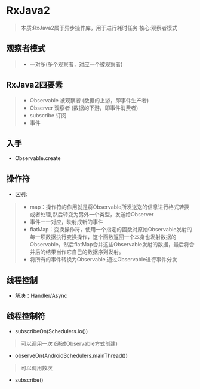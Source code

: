 RxJava2
==========

> 本质:RxJava2属于异步操作库，用于进行耗时任务
> 核心:观察者模式 

观察者模式
-------------------------
> * 一对多(多个观察者，对应一个被观察者)

RxJava2四要素
----------------------------
> * Observable 被观察者 (数据的上游，即事件生产者)
> * Observer   观察者   (数据的下游，即事件消费者)
> * subscribe  订阅
> * 事件

入手
----------------------------
- Observable.create

操作符
----------------------------
- 区别:
> - map：操作符的作用就是将Observable所发送送的信息进行格式转换或者处理,然后转变为另外一个类型，发送给Observer 
> - 事件一一对应，映射成新的事件
> - flatMap：变换操作符，使用一个指定的函数对原始Observable发射的每一项数据执行变换操作，这个函数返回一个本身也发射数据的Observable，然后flatMap合并这些Observable发射的数据，最后将合并后的结果当作它自己的数据序列发射。
> - 将所有的事件转换为Observable,通过Observable进行事件分发

线程控制
----------------------------

- 解决：Handler/Async

线程控制符
----------------------------

- subscribeOn(Schedulers.io())
> 可以调用一次 (通过Observable方式创建)

- observeOn(AndroidSchedulers.mainThread())
> 可以调用数次

- subscribe()
>

